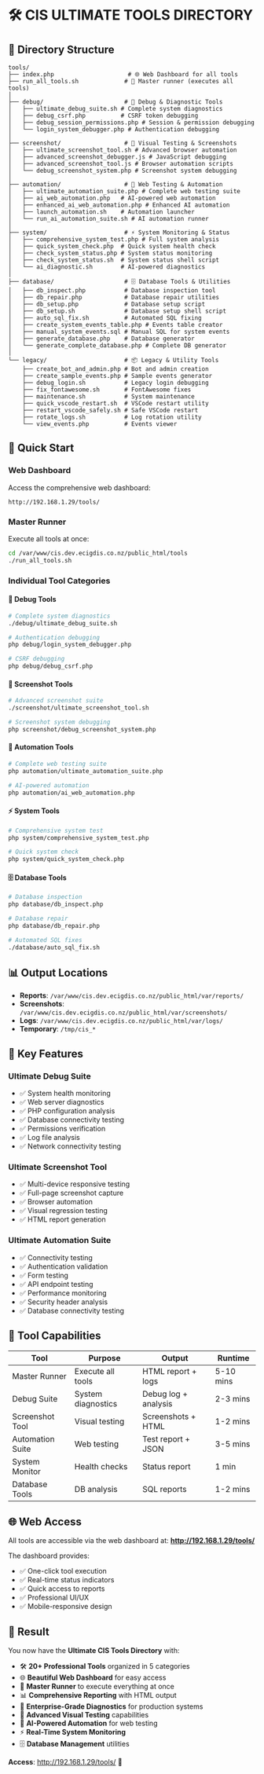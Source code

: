 # 🛠️ CIS ULTIMATE TOOLS DIRECTORY

## 📁 Directory Structure

```
tools/
├── index.php                     # 🌐 Web Dashboard for all tools
├── run_all_tools.sh             # 🎯 Master runner (executes all tools)
│
├── debug/                       # 🔧 Debug & Diagnostic Tools
│   ├── ultimate_debug_suite.sh # Complete system diagnostics
│   ├── debug_csrf.php          # CSRF token debugging
│   ├── debug_session_permissions.php # Session & permission debugging
│   └── login_system_debugger.php # Authentication debugging
│
├── screenshot/                  # 📸 Visual Testing & Screenshots
│   ├── ultimate_screenshot_tool.sh # Advanced browser automation
│   ├── advanced_screenshot_debugger.js # JavaScript debugging
│   ├── advanced_screenshot_tool.js # Browser automation scripts
│   └── debug_screenshot_system.php # Screenshot system debugging
│
├── automation/                  # 🚀 Web Testing & Automation
│   ├── ultimate_automation_suite.php # Complete web testing suite
│   ├── ai_web_automation.php   # AI-powered web automation
│   ├── enhanced_ai_web_automation.php # Enhanced AI automation
│   ├── launch_automation.sh    # Automation launcher
│   └── run_ai_automation_suite.sh # AI automation runner
│
├── system/                      # ⚡ System Monitoring & Status
│   ├── comprehensive_system_test.php # Full system analysis
│   ├── quick_system_check.php  # Quick system health check
│   ├── check_system_status.php # System status monitoring
│   ├── check_system_status.sh  # System status shell script
│   └── ai_diagnostic.sh        # AI-powered diagnostics
│
├── database/                    # 🗄️ Database Tools & Utilities
│   ├── db_inspect.php           # Database inspection tool
│   ├── db_repair.php            # Database repair utilities
│   ├── db_setup.php             # Database setup script
│   ├── db_setup.sh              # Database setup shell script
│   ├── auto_sql_fix.sh          # Automated SQL fixing
│   ├── create_system_events_table.php # Events table creator
│   ├── manual_system_events.sql # Manual SQL for system events
│   ├── generate_database.php    # Database generator
│   └── generate_complete_database.php # Complete DB generator
│
└── legacy/                      # 📦 Legacy & Utility Tools
    ├── create_bot_and_admin.php # Bot and admin creation
    ├── create_sample_events.php # Sample events generator
    ├── debug_login.sh           # Legacy login debugging
    ├── fix_fontawesome.sh       # FontAwesome fixes
    ├── maintenance.sh           # System maintenance
    ├── quick_vscode_restart.sh  # VSCode restart utility
    ├── restart_vscode_safely.sh # Safe VSCode restart
    ├── rotate_logs.sh           # Log rotation utility
    └── view_events.php          # Events viewer
```

## 🚀 Quick Start

### Web Dashboard
Access the comprehensive web dashboard:
```
http://192.168.1.29/tools/
```

### Master Runner
Execute all tools at once:
```bash
cd /var/www/cis.dev.ecigdis.co.nz/public_html/tools
./run_all_tools.sh
```

### Individual Tool Categories

#### 🔧 Debug Tools
```bash
# Complete system diagnostics
./debug/ultimate_debug_suite.sh

# Authentication debugging
php debug/login_system_debugger.php

# CSRF debugging
php debug/debug_csrf.php
```

#### 📸 Screenshot Tools
```bash
# Advanced screenshot suite
./screenshot/ultimate_screenshot_tool.sh

# Screenshot system debugging
php screenshot/debug_screenshot_system.php
```

#### 🚀 Automation Tools
```bash
# Complete web testing suite
php automation/ultimate_automation_suite.php

# AI-powered automation
php automation/ai_web_automation.php
```

#### ⚡ System Tools
```bash
# Comprehensive system test
php system/comprehensive_system_test.php

# Quick system check
php system/quick_system_check.php
```

#### 🗄️ Database Tools
```bash
# Database inspection
php database/db_inspect.php

# Database repair
php database/db_repair.php

# Automated SQL fixes
./database/auto_sql_fix.sh
```

## 📊 Output Locations

- **Reports**: `/var/www/cis.dev.ecigdis.co.nz/public_html/var/reports/`
- **Screenshots**: `/var/www/cis.dev.ecigdis.co.nz/public_html/var/screenshots/`
- **Logs**: `/var/www/cis.dev.ecigdis.co.nz/public_html/var/logs/`
- **Temporary**: `/tmp/cis_*`

## 🎯 Key Features

### Ultimate Debug Suite
- ✅ System health monitoring
- ✅ Web server diagnostics
- ✅ PHP configuration analysis
- ✅ Database connectivity testing
- ✅ Permissions verification
- ✅ Log file analysis
- ✅ Network connectivity testing

### Ultimate Screenshot Tool
- ✅ Multi-device responsive testing
- ✅ Full-page screenshot capture
- ✅ Browser automation
- ✅ Visual regression testing
- ✅ HTML report generation

### Ultimate Automation Suite
- ✅ Connectivity testing
- ✅ Authentication validation
- ✅ Form testing
- ✅ API endpoint testing
- ✅ Performance monitoring
- ✅ Security header analysis
- ✅ Database connectivity testing

## 🔧 Tool Capabilities

| Tool | Purpose | Output | Runtime |
|------|---------|--------|---------|
| Master Runner | Execute all tools | HTML report + logs | 5-10 mins |
| Debug Suite | System diagnostics | Debug log + analysis | 2-3 mins |
| Screenshot Tool | Visual testing | Screenshots + HTML | 1-2 mins |
| Automation Suite | Web testing | Test report + JSON | 3-5 mins |
| System Monitor | Health checks | Status report | 1 min |
| Database Tools | DB analysis | SQL reports | 1-2 mins |

## 🌐 Web Access

All tools are accessible via the web dashboard at:
**http://192.168.1.29/tools/**

The dashboard provides:
- ✅ One-click tool execution
- ✅ Real-time status indicators  
- ✅ Quick access to reports
- ✅ Professional UI/UX
- ✅ Mobile-responsive design

## 🎊 Result

You now have the **Ultimate CIS Tools Directory** with:

- 🛠️ **20+ Professional Tools** organized in 5 categories
- 🌐 **Beautiful Web Dashboard** for easy access
- 🎯 **Master Runner** to execute everything at once
- 📊 **Comprehensive Reporting** with HTML output
- 🔧 **Enterprise-Grade Diagnostics** for production systems
- 📸 **Advanced Visual Testing** capabilities
- 🚀 **AI-Powered Automation** for web testing
- ⚡ **Real-Time System Monitoring**
- 🗄️ **Database Management** utilities

**Access**: http://192.168.1.29/tools/ 🚀
